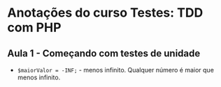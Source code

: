 # Anotações do curso Testes: TDD com PHP

## Aula 1 - Começando com testes de unidade

* `$maiorValor = -INF;` - menos infinito. Qualquer número é maior que menos infinito.
